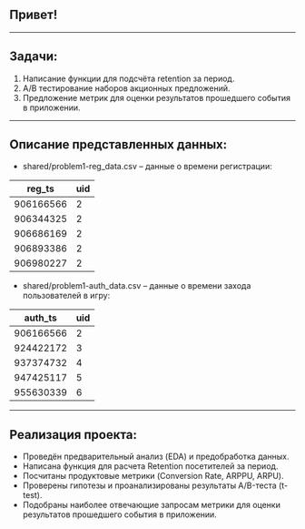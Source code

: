 ## **Привет!**

<hr>

## **Задачи**:
1. Написание функции для подсчёта retention за период.
2. A/B тестирование наборов акционных предложений.
3. Предложение метрик для оценки результатов прошедшего события в приложении.

<hr>

## **Описание представленных данных**:

- shared/problem1-reg_data.csv – данные о времени регистрации:
   
| reg_ts    |uid|
|-----------|---|
| 906166566 | 2 | 
| 906344325 | 2 | 
| 906686169 | 2 | 
| 906893386 | 2 | 
| 906980227 | 2 |
  
- shared/problem1-auth_data.csv – данные о времени захода пользователей в игру:
  
| auth_ts   |uid| 
|-----------|---|
| 906166566 | 2 | 
| 924422172 | 3 | 
| 937374732 | 4 | 
| 947425117 | 5 | 
| 955630339 | 6 |

<hr>

## **Реализация проекта**:
* Проведён предварительный анализ (EDA) и предобработка данных. 
* Написана функция для расчета Retention посетителей за период.
* Посчитаны продуктовые метрики (Conversion Rate, ARPPU, ARPU).
* Проверены гипотезы и проанализированы результаты А/B-теста (t-test).
* Подобраны наиболее отвечающие запросам метрики для оценки результатов прошедшего события в приложении.
